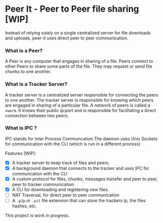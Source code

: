 # Peer It - Peer to Peer file sharing [WIP]

Instead of relying solely on a single centralized server for file downloads and uploads, peer-it uses direct peer to peer communication.

### What is a Peer?
A Peer is any computer that engages in sharing of a file.
Peers connect to other Peers to share some parts of the file.
They may request or send file chunks to one another.

### What is a Tracker Server?
A tracker server is a centralized server responsible for connecting the peers to one another.
The tracker server is responsible for knowing which peers are engaged in sharing of a particular file.
A network of peers is called a `swarm`.
It knows their public ip:port and is responsible for facilitating a direct connection between two peers.

### What is IPC ?
IPC stands for Inter Process Communcation
The daemon uses Unix Sockets for communication with the CLI (which is run in a different process)

Features [WIP]:
- [x] A tracker server to keep track of files and peers.
- [x] A background daemon that connects to the tracker and uses IPC for communcation with the CLI
- [x] A custom protocol for files, chunks, messages transfer and peer to peer, peer to tracker communication
- [x] A CLI for downloading and registering new files.
- [ ] NAT Traversal, for direct peer to peer communication
- [ ] A `.p2p` or `.pit` file extension that can store the trackers ip, the files hashes, etc.

This project is work in progress.
